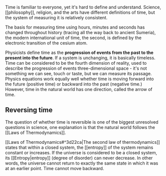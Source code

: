 Time is familiar to everyone, yet it's hard to define and understand. Science, [[philosophy]], religion, and the arts have different definitions of time, but the system of measuring it is relatively consistent.

The basis for measuring time using hours, minutes and seconds has changed throughout history (tracing all the way back to ancient Sumeria), the modern international unit of time, the second, is defined by the electronic transition of the cesium atom.

Physicists define time as the **progression of events from the past to the present into the future**. If a system is unchanging, it is basically timeless. Time can be considered to be the fourth dimension of reality, used to describe the progression of events three-dimensional space - it's not something we can see, touch or taste, but we can measure its passage. Physics equations work equally well whether time is moving forward into the future (positive time) or backward into the past (negative time.) However, time in the natural world has one direction, called the arrow of time.

## Reversing time
The question of whether time is reversible is one of the biggest unresolved questions in science, one explanation is that the natural world follows the [[Laws of Thermodynamics]]. 

[[Laws of Thermodynamics#^3d22ca|The second law of thermodynamics]] states that within a closed system, the [[entropy]] of the system remains constant or increases. If the universe is considered to be a closed system, its [[Entropy|entropy]] (degree of disorder) can never decrease. In other words, the universe cannot return to exactly the same state in which it was at an earlier point. Time cannot move backward.